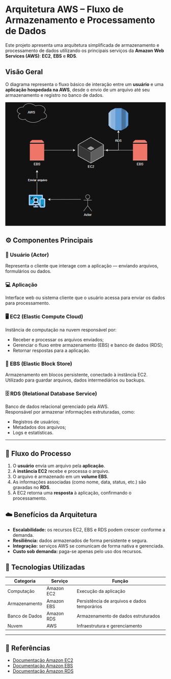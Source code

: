 # Arquitetura AWS – Fluxo de Armazenamento e Processamento de Dados

Este projeto apresenta uma arquitetura simplificada de armazenamento e processamento de dados utilizando os principais serviços da **Amazon Web Services (AWS)**: **EC2**, **EBS** e **RDS**.

## Visão Geral

O diagrama representa o fluxo básico de interação entre um **usuário** e uma **aplicação hospedada na AWS**, desde o envio de um arquivo até seu armazenamento e registro no banco de dados.

![Diagrama da arquitetura AWS](FLUXOGRAMA-EBS-DESAFIO-001.png)

## ⚙️ Componentes Principais

### 👤 Usuário (Actor)
Representa o cliente que interage com a aplicação — enviando arquivos, formulários ou dados.

### 💻 Aplicação
Interface web ou sistema cliente que o usuário acessa para enviar os dados para processamento.

### 🖥️ EC2 (Elastic Compute Cloud)
Instância de computação na nuvem responsável por:
- Receber e processar os arquivos enviados;
- Gerenciar o fluxo entre armazenamento (EBS) e banco de dados (RDS);
- Retornar respostas para a aplicação.

### 💾 EBS (Elastic Block Store)
Armazenamento em blocos persistente, conectado à instância EC2.  
Utilizado para guardar arquivos, dados intermediários ou backups.

### 🗄️ RDS (Relational Database Service)
Banco de dados relacional gerenciado pela AWS.  
Responsável por armazenar informações estruturadas, como:
- Registros de usuários;
- Metadados dos arquivos;
- Logs e estatísticas.

---

## 🔄 Fluxo do Processo

1. O **usuário** envia um arquivo pela **aplicação**.  
2. A **instância EC2** recebe e processa o arquivo.  
3. O arquivo é armazenado em um **volume EBS**.  
4. As informações associadas (como nome, data, status, etc.) são gravadas no **RDS**.  
5. A EC2 retorna uma **resposta** à aplicação, confirmando o processamento.  

## ☁️ Benefícios da Arquitetura

- **Escalabilidade:** os recursos EC2, EBS e RDS podem crescer conforme a demanda.  
- **Resiliência:** dados armazenados de forma persistente e segura.  
- **Integração:** serviços AWS se comunicam de forma nativa e gerenciada.  
- **Custo sob demanda:** paga-se apenas pelo uso dos recursos.

## 🧠 Tecnologias Utilizadas

| Categoria | Serviço | Função |
|------------|----------|--------|
| Computação | Amazon EC2 | Execução da aplicação |
| Armazenamento | Amazon EBS | Persistência de arquivos e dados temporários |
| Banco de Dados | Amazon RDS | Armazenamento de dados estruturados |
| Nuvem | AWS | Infraestrutura e gerenciamento |

---

## 📘 Referências
- [Documentação Amazon EC2](https://docs.aws.amazon.com/pt_br/ec2/)
- [Documentação Amazon EBS](https://docs.aws.amazon.com/pt_br/ebs/)
- [Documentação Amazon RDS](https://docs.aws.amazon.com/pt_br/rds/)